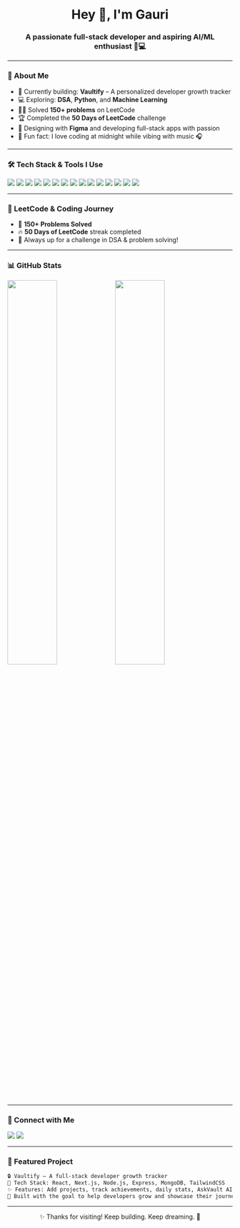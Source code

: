 
<h1 align="center">Hey 👋, I'm Gauri</h1>
<h3 align="center">A passionate full-stack developer and aspiring AI/ML enthusiast 🧠💻</h3>

---

### 💫 About Me
- 🚀 Currently building: **Vaultify** – A personalized developer growth tracker  
- 💻 Exploring: **DSA**, **Python**, and **Machine Learning**
- 👩‍💻 Solved **150+ problems** on LeetCode  
- 🏆 Completed the **50 Days of LeetCode** challenge  
- 🎨 Designing with **Figma** and developing full-stack apps with passion  
- 🧩 Fun fact: I love coding at midnight while vibing with music 🎧

---

### 🛠 Tech Stack & Tools I Use

<p align="left">
  <img src="https://img.shields.io/badge/HTML5-E34F26?style=for-the-badge&logo=html5&logoColor=white"/>
  <img src="https://img.shields.io/badge/CSS3-1572B6?style=for-the-badge&logo=css3&logoColor=white"/>
  <img src="https://img.shields.io/badge/JavaScript-F7DF1E?style=for-the-badge&logo=javascript&logoColor=black"/>
  <img src="https://img.shields.io/badge/Python-3776AB?style=for-the-badge&logo=python&logoColor=white"/>
  <img src="https://img.shields.io/badge/Java-ED8B00?style=for-the-badge&logo=java&logoColor=white"/>
  <img src="https://img.shields.io/badge/React-20232A?style=for-the-badge&logo=react&logoColor=61DAFB"/>
  <img src="https://img.shields.io/badge/Next.js-000000?style=for-the-badge&logo=next.js&logoColor=white"/>
  <img src="https://img.shields.io/badge/Node.js-339933?style=for-the-badge&logo=node.js&logoColor=white"/>
  <img src="https://img.shields.io/badge/Express.js-000000?style=for-the-badge&logo=express&logoColor=white"/>
  <img src="https://img.shields.io/badge/MongoDB-47A248?style=for-the-badge&logo=mongodb&logoColor=white"/>
  <img src="https://img.shields.io/badge/Tailwind_CSS-38B2AC?style=for-the-badge&logo=tailwind-css&logoColor=white"/>
  <img src="https://img.shields.io/badge/Figma-F24E1E?style=for-the-badge&logo=figma&logoColor=white"/>
  <img src="https://img.shields.io/badge/Git-F05032?style=for-the-badge&logo=git&logoColor=white"/>
  <img src="https://img.shields.io/badge/GitHub-181717?style=for-the-badge&logo=github&logoColor=white"/>
  <img src="https://img.shields.io/badge/VS_Code-007ACC?style=for-the-badge&logo=visual-studio-code&logoColor=white"/>
</p>

---

### 🔢 LeetCode & Coding Journey
- 💪 **150+ Problems Solved**
- 🔥 **50 Days of LeetCode** streak completed
- 🧠 Always up for a challenge in DSA & problem solving!

---

### 📊 GitHub Stats

<p align="left">
  <img src="https://github-readme-stats.vercel.app/api?username=gauri-8&show_icons=true&theme=radical" width="47%" />
  <img src="https://github-readme-stats.vercel.app/api/top-langs/?username=gauri-8&layout=compact&theme=radical" width="47%" />
</p>

---

### 🔗 Connect with Me

<p align="left">
  <a href="https://www.linkedin.com/in/gauri18" target="_blank"><img src="https://img.shields.io/badge/LinkedIn-0A66C2?style=for-the-badge&logo=linkedin&logoColor=white" /></a>
  <a href="https://www.instagram.com/gauriborse_18" target="_blank"><img src="https://img.shields.io/badge/Instagram-E4405F?style=for-the-badge&logo=instagram&logoColor=white" /></a>
</p>

---

### 📌 Featured Project

```bash
🔒 Vaultify – A full-stack developer growth tracker  
💼 Tech Stack: React, Next.js, Node.js, Express, MongoDB, TailwindCSS  
✨ Features: Add projects, track achievements, daily stats, AskVault AI, Codex notes  
🎯 Built with the goal to help developers grow and showcase their journey!
```

---

<p align="center">✨ Thanks for visiting! Keep building. Keep dreaming. 🚀</p>
